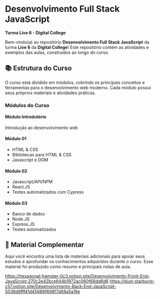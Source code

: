 # Desenvolvimento Full Stack JavaScript  
**Turma Live 6 - Digital College**

Bem-vindo(a) ao repositório  **Desenvolvimento Full Stack JavaScript** da turma **Live 6** da **Digital College**! Este repositório contém as atividades e exemplos das aulas, construídos ao longo do curso.

## 📚 Estrutura do Curso

O curso está dividido em módulos, cobrindo os principais conceitos e ferramentas para o desenvolvimento web moderno. Cada módulo possui seus próprios materiais e atividades práticas.

### Módulos do Curso

#### Módulo Introdutório
Introdução ao desenvolvimento web

#### Módulo 01
* HTML & CSS
* Bibliotecas para HTML & CSS
* Javascript e DOM

#### Módulo 02
* Javascript/API/NPM
* React.JS
* Testes automatizados com Cypress

#### Módulo 03
* Banco de dados
* Node.JS
* Express.JS
* Testes automatizados

## 📂 Material Complementar

Aqui você encontra uma lista de materiais adicionais para apoiar seus estudos e aprofundar os conhecimentos adquiridos durante o curso.
Esse material foi produzido como resumo e principais notas de aula. 

https://hexagonal-hamster-0c3.notion.site/Desenvolvimento-Front-End-JavaScript-270c2e42bce644b1972ac060f68dd6d6
https://dust-starburst-c57.notion.site/Desenvolvimento-Back-End-JavaScript-5038d9fff41d45688f698f7d88a5a19e

